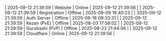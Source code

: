 | 2025-09-12 21:39:59 | Website | Online | 2025-09-12 21:39:56 |
| 2025-09-12 21:39:59 | Registration | Offline | 2025-09-09 16:40:23 |
| 2025-09-12 21:39:59 | Auth Server | Offline | 2025-08-18 09:33:31 |
| 2025-09-12 21:39:59 | Kezan (PvE) | Offline | 2025-08-03 17:58:02 |
| 2025-09-12 21:39:59 | Gurubashi (PvP) | Offline | 2025-08-23 21:44:06 |
| 2025-09-12 21:39:59 | Cloudflare | Online | 2025-09-12 21:39:56 |
